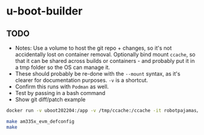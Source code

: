# u-boot-builder

## TODO

- Notes: Use a volume to host the git repo + changes, so it's not accidentally lost on container removal.
Optionally bind mount `ccache`, so that it can be shared across builds or containers - and probably put it in a tmp folder so the OS can manage it.
- These should probably be re-done with the `--mount` syntax, as it's clearer for documentation purposes. `-v` is a shortcut.
- Confirm this runs with `Podman` as well.
- Test by passing in a bash command
- Show git diff/patch example


```bash
docker run -v uboot202204:/app -v /tmp/ccache:/ccache -it robotpajamas/u-boot-builder:latest bash

make am335x_evm_defconfig
make
```